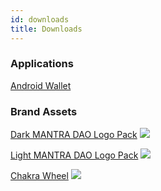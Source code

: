 ```yaml
---
id: downloads
title: Downloads
---
```


### Applications

[Android Wallet](https://app.mantradao.com/apps/android/MantraDAO-Wallet.apk)


### Brand Assets

[Dark MANTRA DAO Logo Pack](https://mantradao.com/assets/MANTRA%20DAO%20BLK.zip)
![](https://mantradao.com/_nuxt/40c9b584bbd42224ca56a35d9fc86c2b.svg)

[Light MANTRA DAO Logo Pack](https://mantradao.com/assets/MANTRA%20DAO%20WHT.zip)
![](https://mantradao.com/_nuxt/48cb1b75d7a1db49deff607841660320.svg)

[Chakra Wheel](https://mantradao.com/assets/CHAKRA%20WHEEL.zip)
![](https://mantradao.com/_nuxt/f50b0e7cb3349580d6ddc52930c838cd.svg)
